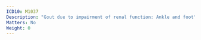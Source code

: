 ```yaml
---
ICD10: M1037
Description: "Gout due to impairment of renal function: Ankle and foot"
Matters: No
Weight: 0
---
```

